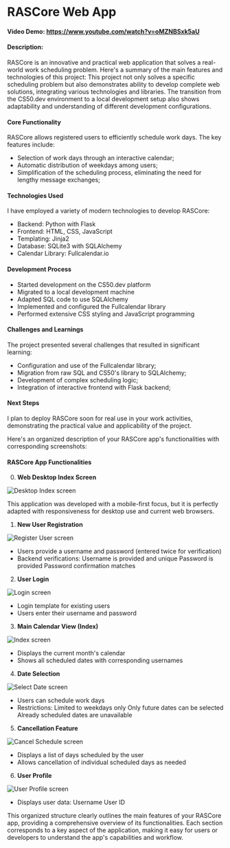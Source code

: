 # RASCore Web App
#### Video Demo: https://www.youtube.com/watch?v=oMZNBSxk5aU
#### Description:

RASCore is an innovative and practical web application that solves a real-world work scheduling problem. Here's a summary of the main features and technologies of this project:
This project not only solves a specific scheduling problem but also demonstrates ability to develop complete web solutions, integrating various technologies and libraries. The transition from the CS50.dev environment to a local development setup also shows adaptability and understanding of different development configurations.

#### Core Functionality
RASCore allows registered users to efficiently schedule work days. The key features include:

- Selection of work days through an interactive calendar;
- Automatic distribution of weekdays among users;
- Simplification of the scheduling process, eliminating the need for lengthy message exchanges;

#### Technologies Used
I have employed a variety of modern technologies to develop RASCore:

- Backend: Python with Flask
- Frontend: HTML, CSS, JavaScript
- Templating: Jinja2
- Database: SQLite3 with SQLAlchemy
- Calendar Library: Fullcalendar.io

#### Development Process

- Started development on the CS50.dev platform
- Migrated to a local development machine
- Adapted SQL code to use SQLAlchemy
- Implemented and configured the Fullcalendar library
- Performed extensive CSS styling and JavaScript programming

#### Challenges and Learnings
The project presented several challenges that resulted in significant learning:

- Configuration and use of the Fullcalendar library;
- Migration from raw SQL and CS50's library to SQLAlchemy;
- Development of complex scheduling logic;
- Integration of interactive frontend with Flask backend;

#### Next Steps
I plan to deploy RASCore soon for real use in your work activities, demonstrating the practical value and applicability of the project.

Here's an organized description of your RASCore app's functionalities with corresponding screenshots:

#### RASCore App Functionalities

0. __Web Desktop Index Screen__

![Desktop Index screen](./static/tela_desktop.png)

This application was developed with a mobile-first focus, but it is perfectly adapted with responsiveness for desktop use and current web browsers.

1. __New User Registration__

![Register User screen](./static/tela_cadastro-220px.png)

- Users provide a username and password (entered twice for verification)
- Backend verifications:
    Username is provided and unique
    Password is provided
    Password confirmation matches

2. __User Login__

![Login screen](./static/tela_login-220px.png)

- Login template for existing users
- Users enter their username and password

3. __Main Calendar View (Index)__

![Index screen](./static/tela_inicial-300px.png)

- Displays the current month's calendar
- Shows all scheduled dates with corresponding usernames

4. __Date Selection__

![Select Date screen](./static/tela_selecione-300px.png)

- Users can schedule work days
- Restrictions:
    Limited to weekdays only
    Only future dates can be selected
    Already scheduled dates are unavailable

5. __Cancellation Feature__

![Cancel Schedule screen](./static/tela_cancela-220px.png)

- Displays a list of days scheduled by the user
- Allows cancellation of individual scheduled days as needed

6. __User Profile__

![User Profile screen](./static/tela_perfil-220px.png)

- Displays user data:
    Username
    User ID

This organized structure clearly outlines the main features of your RASCore app, providing a comprehensive overview of its functionalities. Each section corresponds to a key aspect of the application, making it easy for users or developers to understand the app's capabilities and workflow.